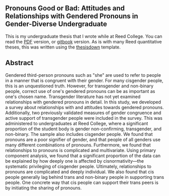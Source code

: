 ## Pronouns Good or Bad: Attitudes and Relationships with Gendered Pronouns in Gender-Diverse Undergraduate
This is my undergraduate thesis that I wrote while at Reed College.
You can read the [PDF](https://github.com/overwatchcorp/thesis/blob/master/index/_book/thesis.pdf) version, or [gitbook](https://fungj.net/thesis) version.
As is with many Reed quantitative theses, this was written using the [thesisdown](https://github.com/ismayc/thesisdown) template.

## Abstract
Gendered third-person pronouns such as "she" are used to refer to people in a manner that is congruent with their gender. For many cisgender people, this is an unquestioned truth. However, for transgender and non-binary people, correct use of one's gendered pronouns can be as important as one's chosen name. Transgender literature has not yet examined relationships with gendered pronouns in detail. In this study, we developed a survey about relationships with and attitudes towards gendered pronouns. Additionally, two previously validated measures of gender congruence and active support of transgender people were included in the survey. This was administered to undergraduates at Reed College, where a significant proportion of the student body is gender non-confirming, transgender, and non-binary. The sample also includes cisgender people. We found that pronouns are a poor signifier of gender, and that people of all genders use many different combinations of pronouns. Furthermore, we found that relationships to pronouns is complicated and multivariate. Using primary component analysis, we found that a significant proportion of the data can be explained by how deeply one is affected by cisnormativity—the systematic privileging of cisgender people. Ultimately, relationships to pronouns are complicated and deeply individual. We also found that cis people generally lag behind trans and non-binary people in supporting trans people. One concrete way that cis people can support their trans peers is by initiating the sharing of pronouns.
